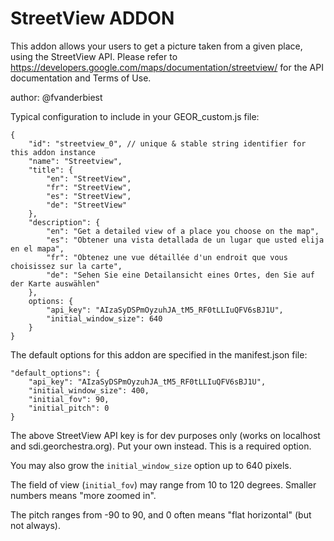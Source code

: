 StreetView ADDON
================

This addon allows your users to get a picture taken from a given place, using the StreetView API.
Please refer to https://developers.google.com/maps/documentation/streetview/ for the API documentation and Terms of Use.

author: @fvanderbiest


Typical configuration to include in your GEOR_custom.js file:

    {
        "id": "streetview_0", // unique & stable string identifier for this addon instance
        "name": "Streetview",
        "title": {
            "en": "StreetView",
            "fr": "StreetView",
            "es": "StreetView",
            "de": "StreetView"
        },
        "description": {
            "en": "Get a detailed view of a place you choose on the map",
            "es": "Obtener una vista detallada de un lugar que usted elija en el mapa",
            "fr": "Obtenez une vue détaillée d'un endroit que vous choisissez sur la carte",
            "de": "Sehen Sie eine Detailansicht eines Ortes, den Sie auf der Karte auswählen"
        },
        options: {
            "api_key": "AIzaSyDSPmOyzuhJA_tM5_RF0tLLIuQFV6sBJ1U",
            "initial_window_size": 640
        }
    }


The default options for this addon are specified in the manifest.json file:

    "default_options": {
        "api_key": "AIzaSyDSPmOyzuhJA_tM5_RF0tLLIuQFV6sBJ1U",
        "initial_window_size": 400,
        "initial_fov": 90,
        "initial_pitch": 0
    }

The above StreetView API key is for dev purposes only (works on localhost and sdi.georchestra.org). 
Put your own instead. This is a required option.

You may also grow the ```initial_window_size``` option up to 640 pixels.

The field of view (```initial_fov```) may range from 10 to 120 degrees. Smaller numbers means "more zoomed in".

The pitch ranges from -90 to 90, and 0 often means "flat horizontal" (but not always).